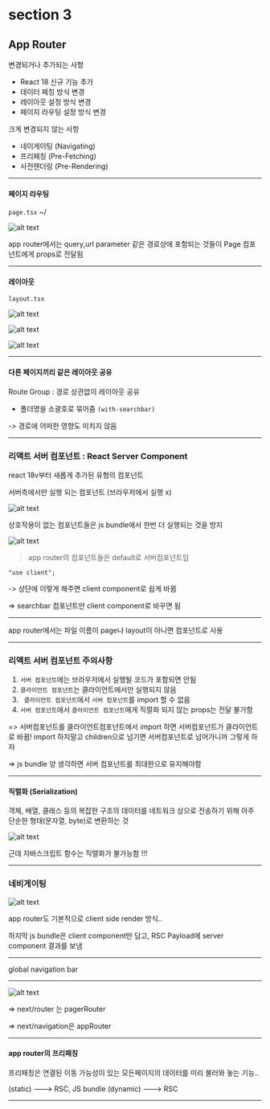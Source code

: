 # section 3

## App Router

변경되거나 추가되는 사항

- React 18 신규 기능 추가
- 데이터 페칭 방식 변경
- 레이아웃 설정 방식 변경
- 페이지 라우팅 설정 방식 변경

크게 변경되지 않는 사항

- 네이게이팅 (Navigating)
- 프리페칭 (Pre-Fetching)
- 사전렌더링 (Pre-Rendering)

---

#### 페이지 라우팅

`page.tsx` ~/

![alt text](./img/s3/image.png)

app router에서는 query,url parameter 같은 경로상에 포함되는 것들이 Page 컴포넌트에게 props로 전달됨

---

#### 레이아웃

`layout.tsx`

![alt text](./img/s3/image-1.png)

![alt text](./img/s3/image-2.png)

![alt text](./img/s3/image-3.png)

---

#### 다른 페이지끼리 같은 레이아웃 공유

Route Group : 경로 상관없이 레이아웃 공유

- 폴더명을 소괄호로 묶어줌 `(with-searchbar)`

-> 경로에 어떠한 영향도 미치지 않음

---

### 리액트 서버 컴포넌트 : React Server Component

react 18v부터 새롭게 추가된 유형의 컴포넌트

서버측에서만 실행 되는 컴포넌트 (브라우저에서 실행 x)

![alt text](./img/s3/image-4.png)

상호작용이 없는 컴포넌트들은 js bundle에서 한번 더 실행되는 것을 방지

![alt text](./img/s3/image-5.png)

> app router의 컴포넌트들은 default로 서버컴포넌트임

```
"use client";
```

-> 상단에 이렇게 해주면 client component로 쉽게 바뀜

=> searchbar 컴포넌트만 client component로 바꾸면 됨

---

app router에서는 파일 이름이 page나 layout이 아니면 컴포넌트로 사용

---

### 리액트 서버 컴포넌트 주의사항

1. `서버 컴포넌트`에는 브라우저에서 실행될 코드가 포함되면 안됨
2. `클라이언트 컴포넌트`는 클라이언트에서만 실행되지 않음
3. ` 클라이언트 컴포넌트`에서 `서버 컴포넌트`를 import 할 수 없음
4. `서버 컴포넌트`에서 `클라이언트 컴포넌트`에게 직렬화 되지 않는 props는 전달 불가함

=> 서버컴포넌트를 클라이언트컴포넌트에서 import 하면 서버컴포넌트가 클라이언트로 바뀜! import 하지말고 children으로 넘기면 서버컴포넌트로 넘어가니까 그렇게 하자

=> js bundle 양 생각하면 서버 컴포넌트를 최대한으로 유지해야함

---

#### 직렬화 (Serialization)

객체, 배열, 클래스 등의 복잡한 구조의 데이터를 네트워크 상으로 전송하기 위해 아주 단순한 형태(문자열, byte)로 변환하는 것

![alt text](./img/s3/image-6.png)

근데 자바스크립트 함수는 직렬화가 불가능함 !!!

---

### 네비게이팅

![alt text](./img/s3/image-7.png)

app router도 기본적으로 client side render 방식..

하지막 js bundle은 client component만 담고, RSC Payload에 server component 결과를 보냄

---

global navigation bar

---

![alt text](./img/s3/image-8.png)

=> next/router 는 pagerRouter

=> next/navigation은 appRouter

---

#### app router의 프리패칭

프리패칭은 연결된 이동 가능성이 있는 모든페이지의 데이터를 미리 불러와 놓는 기능..

(static) ---> RSC, JS bundle
(dynamic) ---> RSC

---
